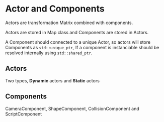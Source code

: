 # Actor and Components

Actors are transformation Matrix combined with components.

Actors are stored in Map class and Components are stored in Actors.

A Component should connected to a unique Actor, so actors will store Components as `std::unique_ptr`_,_ If a component is instanciable should be resolved internally using `std::shared_ptr`.

## Actors

Two types, **Dynamic** actors and **Static** actors

## Components

CameraComponent, ShapeComponent, CollisionComponent and ScriptComponent



